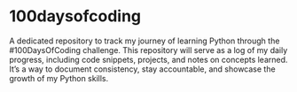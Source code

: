 # 100daysofcoding
A dedicated repository to track my journey of learning Python through the #100DaysOfCoding challenge. This repository will serve as a log of my daily progress, including code snippets, projects, and notes on concepts learned. It’s a way to document consistency, stay accountable, and showcase the growth of my Python skills.
